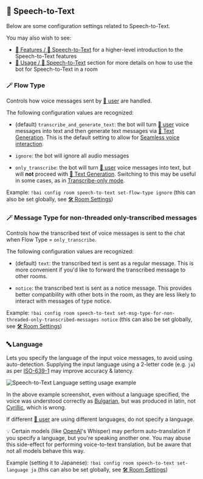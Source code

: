 ## 🦻 Speech-to-Text

Below are some configuration settings related to Speech-to-Text.

You may also wish to see:

- [🌟 Features / 🦻 Speech-to-Text](../features.md#-speech-to-text) for a higher-level introduction to the Speech-to-Text features
- [📖 Usage / 🦻 Speech-to-Text](../usage.md#-speech-to-text) section for more details on how to use the bot for Speech-to-Text in a room


### 🪄 Flow Type

Controls how voice messages sent by [👥 user](../access.md#-users) are handled.

The following configuration values are recognized:

- (default) `transcribe_and_generate_text`: the bot will turn [👥 user](../access.md#-users) voice messages into text and then generate text messages via [💬 Text Generation](../features.md#-text-generation). This is the default setting to allow for [Seamless voice interaction](../features.md#seamless-voice-interaction).

- `ignore`: the bot will ignore all audio messages

- `only_transcribe`: the bot will turn [👥 user](../access.md#-users) voice messages into text, but will **not** proceed with [💬 Text Generation](../features.md#-text-generation). Switching to this may be useful in some cases, as in [Transcribe-only mode](../features.md#transcribe-only-mode).

Example: `!bai config room speech-to-text set-flow-type ignore` (this can also be set globally, see [🛠️ Room Settings](./README.md#room-settings))


### 🪄 Message Type for non-threaded only-transcribed messages

Controls how the transcribed text of voice messages is sent to the chat when Flow Type = `only_transcribe`.

The following configuration values are recognized:

- (default) `text`: the transcribed text is sent as a regular message. This is more convenient if you'd like to forward the transcribed message to other rooms.

- `notice`: the transcribed text is sent as a notice message. This provides better compatibility with other bots in the room, as they are less likely to interact with messages of type notice.

Example: `!bai config room speech-to-text set-msg-type-for-non-threaded-only-transcribed-messages notice` (this can also be set globally, see [🛠️ Room Settings](./README.md#room-settings))


### 🔤 Language

Lets you specify the language of the input voice messages, to avoid using auto-detection.
Supplying the input language using a 2-letter code (e.g. `ja`) as per [ISO-639-1](https://en.wikipedia.org/wiki/List_of_ISO_639-1_codes) may improve accuracy & latency.

![Speech-to-Text Language setting usage example](../screenshots/speech-to-text-language.webp)

In the above example screenshot, even without a language specified, the voice was understood correctly as [Bulgarian](https://en.wikipedia.org/wiki/Bulgarian_language), but was produced in latin, not [Cyrillic](https://en.wikipedia.org/wiki/Cyrillic_script), which is wrong.

If different [👥 user](../access.md#-users) are using different languages, do not specify a language.

💡 Certain models (like [OpenAI](../providers.md#openai)'s Whisper) may perform auto-translation if you specify a language, but you're speaking another one. You may abuse this side-effect for performing voice-to-text translation, but be aware that not all models behave this way.

Example (setting it to Japanese): `!bai config room speech-to-text set-language ja` (this can also be set globally, see [🛠️ Room Settings](./README.md#room-settings))
